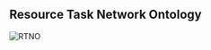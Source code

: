 ## Resource Task Network Ontology

![RTNO](https://user-images.githubusercontent.com/20926680/115443559-cd5fed80-a1e9-11eb-96bb-def5ed129211.gif)

